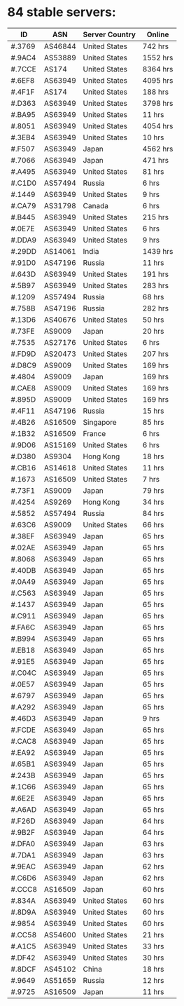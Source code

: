 # 84 stable servers:

| ID | ASN | Server Country | Online |
| ------ | ------ | ------ | ------ |
| #.3769 | AS46844 | United States | 742 hrs |
| #.9AC4 | AS53889 | United States | 1552 hrs |
| #.7CCE | AS174 | United States | 8364 hrs |
| #.6EF8 | AS63949 | United States | 4095 hrs |
| #.4F1F | AS174 | United States | 188 hrs |
| #.D363 | AS63949 | United States | 3798 hrs |
| #.BA95 | AS63949 | United States | 11 hrs |
| #.8051 | AS63949 | United States | 4054 hrs |
| #.3EB4 | AS63949 | United States | 10 hrs |
| #.F507 | AS63949 | Japan | 4562 hrs |
| #.7066 | AS63949 | Japan | 471 hrs |
| #.A495 | AS63949 | United States | 81 hrs |
| #.C1D0 | AS57494 | Russia | 6 hrs |
| #.1449 | AS63949 | United States | 9 hrs |
| #.CA79 | AS31798 | Canada | 6 hrs |
| #.B445 | AS63949 | United States | 215 hrs |
| #.0E7E | AS63949 | United States | 6 hrs |
| #.DDA9 | AS63949 | United States | 9 hrs |
| #.29DD | AS14061 | India | 1439 hrs |
| #.91D0 | AS47196 | Russia | 11 hrs |
| #.643D | AS63949 | United States | 191 hrs |
| #.5B97 | AS63949 | United States | 283 hrs |
| #.1209 | AS57494 | Russia | 68 hrs |
| #.758B | AS47196 | Russia | 282 hrs |
| #.13D6 | AS40676 | United States | 50 hrs |
| #.73FE | AS9009 | Japan | 20 hrs |
| #.7535 | AS27176 | United States | 6 hrs |
| #.FD9D | AS20473 | United States | 207 hrs |
| #.D8C9 | AS9009 | United States | 169 hrs |
| #.4804 | AS9009 | Japan | 169 hrs |
| #.CAE8 | AS9009 | United States | 169 hrs |
| #.895D | AS9009 | United States | 169 hrs |
| #.4F11 | AS47196 | Russia | 15 hrs |
| #.4B26 | AS16509 | Singapore | 85 hrs |
| #.1B32 | AS16509 | France | 6 hrs |
| #.9D06 | AS15169 | United States | 6 hrs |
| #.D380 | AS9304 | Hong Kong | 18 hrs |
| #.CB16 | AS14618 | United States | 11 hrs |
| #.1673 | AS16509 | United States | 7 hrs |
| #.73F1 | AS9009 | Japan | 79 hrs |
| #.4254 | AS9269 | Hong Kong | 34 hrs |
| #.5852 | AS57494 | Russia | 84 hrs |
| #.63C6 | AS9009 | United States | 66 hrs |
| #.38EF | AS63949 | Japan | 65 hrs |
| #.02AE | AS63949 | Japan | 65 hrs |
| #.8068 | AS63949 | Japan | 65 hrs |
| #.40DB | AS63949 | Japan | 65 hrs |
| #.0A49 | AS63949 | Japan | 65 hrs |
| #.C563 | AS63949 | Japan | 65 hrs |
| #.1437 | AS63949 | Japan | 65 hrs |
| #.C911 | AS63949 | Japan | 65 hrs |
| #.FA6C | AS63949 | Japan | 65 hrs |
| #.B994 | AS63949 | Japan | 65 hrs |
| #.EB18 | AS63949 | Japan | 65 hrs |
| #.91E5 | AS63949 | Japan | 65 hrs |
| #.C04C | AS63949 | Japan | 65 hrs |
| #.0E57 | AS63949 | Japan | 65 hrs |
| #.6797 | AS63949 | Japan | 65 hrs |
| #.A292 | AS63949 | Japan | 65 hrs |
| #.46D3 | AS63949 | Japan | 9 hrs |
| #.FCDE | AS63949 | Japan | 65 hrs |
| #.CAC8 | AS63949 | Japan | 65 hrs |
| #.EA92 | AS63949 | Japan | 65 hrs |
| #.65B1 | AS63949 | Japan | 65 hrs |
| #.243B | AS63949 | Japan | 65 hrs |
| #.1C66 | AS63949 | Japan | 65 hrs |
| #.6E2E | AS63949 | Japan | 65 hrs |
| #.A6AD | AS63949 | Japan | 65 hrs |
| #.F26D | AS63949 | Japan | 64 hrs |
| #.9B2F | AS63949 | Japan | 64 hrs |
| #.DFA0 | AS63949 | Japan | 63 hrs |
| #.7DA1 | AS63949 | Japan | 63 hrs |
| #.9EAC | AS63949 | Japan | 62 hrs |
| #.C6D6 | AS63949 | Japan | 62 hrs |
| #.CCC8 | AS16509 | Japan | 60 hrs |
| #.834A | AS63949 | United States | 60 hrs |
| #.8D9A | AS63949 | United States | 60 hrs |
| #.9854 | AS63949 | United States | 60 hrs |
| #.CC58 | AS54600 | United States | 21 hrs |
| #.A1C5 | AS63949 | United States | 33 hrs |
| #.DF42 | AS63949 | United States | 30 hrs |
| #.8DCF | AS45102 | China | 18 hrs |
| #.9649 | AS51659 | Russia | 12 hrs |
| #.9725 | AS16509 | Japan | 11 hrs |

